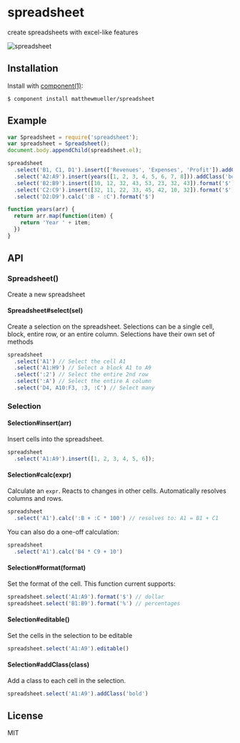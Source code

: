 
# spreadsheet

  create spreadsheets with excel-like features

  ![spreadsheet](https://i.cloudup.com/3TK3f5Cg6V.png)

## Installation

  Install with [component(1)](http://component.io):

    $ component install matthewmueller/spreadsheet

## Example

```js
var Spreadsheet = require('spreadsheet');
var spreadsheet = Spreadsheet();
document.body.appendChild(spreadsheet.el);

spreadsheet
  .select('B1, C1, D1').insert(['Revenues', 'Expenses', 'Profit']).addClass('bold')
  .select('A2:A9').insert(years([1, 2, 3, 4, 5, 6, 7, 8])).addClass('bold')
  .select('B2:B9').insert([10, 12, 32, 43, 53, 23, 32, 43]).format('$').editable()
  .select('C2:C9').insert([32, 11, 22, 33, 45, 42, 10, 32]).format('$').editable()
  .select('D2:D9').calc(':B - :C').format('$')

function years(arr) {
  return arr.map(function(item) {
    return 'Year ' + item;
  })
}
```

## API

### Spreadsheet()

Create a new spreadsheet

#### Spreadsheet#select(sel)

Create a selection on the spreadsheet. Selections can be a single cell, block, entire row, or an entire column. Selections have their own set of methods

```js
spreadsheet
  .select('A1') // Select the cell A1
  .select('A1:H9') // Select a block A1 to A9
  .select(':2') // Select the entire 2nd row
  .select(':A') // Select the entire A column
  .select('D4, A10:F3, :3, :C') // Select many
```

### Selection

#### Selection#insert(arr)

Insert cells into the spreadsheet.

```js
spreadsheet
  .select('A1:A9').insert([1, 2, 3, 4, 5, 6]);
```

#### Selection#calc(expr)

Calculate an `expr`. Reacts to changes in other cells. Automatically resolves columns and rows.

```js
spreadsheet
  .select('A1').calc(':B + :C * 100') // resolves to: A1 = B1 + C1
```

You can also do a one-off calculation:

```js
spreadsheet
  .select('A1').calc('B4 * C9 + 10')
```

#### Selection#format(format)

Set the format of the cell. This function current supports:

```js
spreadsheet.select('A1:A9').format('$') // dollar
spreadsheet.select('B1:B9').format('%') // percentages
```

#### Selection#editable()

Set the cells in the selection to be editable

```js
spreadsheet.select('A1:A9').editable()
```

#### Selection#addClass(class)

Add a class to each cell in the selection.

```js
spreadsheet.select('A1:A9').addClass('bold')
```

## License

  MIT
